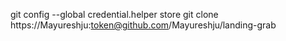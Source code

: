 git config --global credential.helper store
git clone https://Mayureshju:token@github.com/Mayureshju/landing-grab
